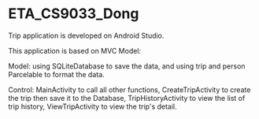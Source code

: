 # ETA_CS9033_Dong
Trip application is developed on Android Studio. 

This application is based on MVC Model: 

Model: using SQLiteDatabase to save the data, and using trip and person Parcelable to format the data.

Control: MainActivity to call all other functions, CreateTripActivity to create the trip then save it to the Database, TripHistoryActivity to view the list of trip history, ViewTripActivity to view the trip's detail.
